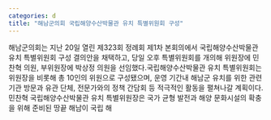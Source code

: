 ```yaml
---
categories: d
title: "해남군의회 국립해양수산박물관 유치 특별위원회 구성"
---
```

해남군의회는 지난 20일 열린 제323회 정례회 제1차 본회의에서 국립해양수산박물관 유치 특별위원회 구성 결의안을 채택하고, 당일 오후 특별위원회를 개의해 위원장에 민찬혁 의원, 부위원장에 박상정 의원을 선임했다.국립해양수산박물관 유치 특별위원회는 위원장을 비롯해 총 10인의 위원으로 구성됐으며, 운영 기간내 해남군 유치를 위한 관련기관 방문과 유관 단체, 전문가와의 정책 간담회 등 적극적인 활동을 펼쳐나갈 계획이다.민찬혁 국립해양수산박물관 유치 특별위원장은 국가 균형 발전과 해양 문화시설의 확충을 위해 준비된 땅끝 해남이 국립 해